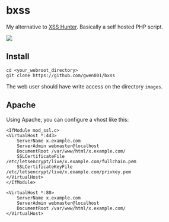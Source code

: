 # bxss

My alternative to [XSS Hunter](https://xsshunter.com/).
Basically a self hosted PHP script.

<img src="https://raw.githubusercontent.com/gwen001/bxss/main/preview.png" />

## Install

```
cd <your_webroot_directory>
git clone https://github.com/gwen001/bxss
```

The web user should have write access on the directory `images`.

## Apache

Using Apache, you can configure a vhost like this:

```
<IfModule mod_ssl.c>
<VirtualHost *:443>
	ServerName x.example.com
	ServerAdmin webmaster@localhost
	DocumentRoot /var/www/html/x.example.com/
	SSLCertificateFile /etc/letsencrypt/live/x.example.com/fullchain.pem
	SSLCertificateKeyFile /etc/letsencrypt/live/x.example.com/privkey.pem
</VirtualHost>
</IfModule>

<VirtualHost *:80>
	ServerName x.example.com
	ServerAdmin webmaster@localhost
	DocumentRoot /var/www/html/x.example.com/
</VirtualHost>
```
